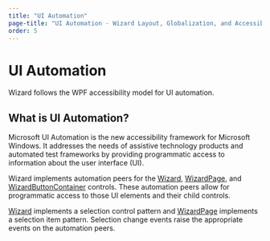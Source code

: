 ```yaml
---
title: "UI Automation"
page-title: "UI Automation - Wizard Layout, Globalization, and Accessibility Features"
order: 5
---
```

# UI Automation

Wizard follows the WPF accessibility model for UI automation.

## What is UI Automation?

Microsoft UI Automation is the new accessibility framework for Microsoft Windows.  It addresses the needs of assistive technology products and automated test frameworks by providing programmatic access to information about the user interface (UI).

Wizard implements automation peers for the [Wizard](xref:ActiproSoftware.Windows.Controls.Wizard.Wizard), [WizardPage](xref:ActiproSoftware.Windows.Controls.Wizard.WizardPage), and [WizardButtonContainer](xref:ActiproSoftware.Windows.Controls.Wizard.WizardButtonContainer) controls.  These automation peers allow for programmatic access to those UI elements and their child controls.

[Wizard](xref:ActiproSoftware.Windows.Controls.Wizard.Wizard) implements a selection control pattern and [WizardPage](xref:ActiproSoftware.Windows.Controls.Wizard.WizardPage) implements a selection item pattern.  Selection change events raise the appropriate events on the automation peers.
